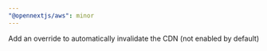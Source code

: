 ```yaml
---
"@opennextjs/aws": minor
---
```


Add an override to automatically invalidate the CDN (not enabled by default)
